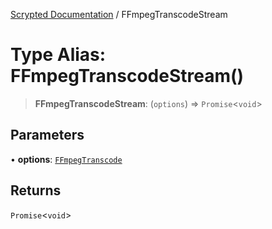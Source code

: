 [Scrypted Documentation](../globals.md) / FFmpegTranscodeStream

# Type Alias: FFmpegTranscodeStream()

> **FFmpegTranscodeStream**: (`options`) => `Promise`\<`void`\>

## Parameters

• **options**: [`FFmpegTranscode`](../interfaces/FFmpegTranscode.md)

## Returns

`Promise`\<`void`\>
